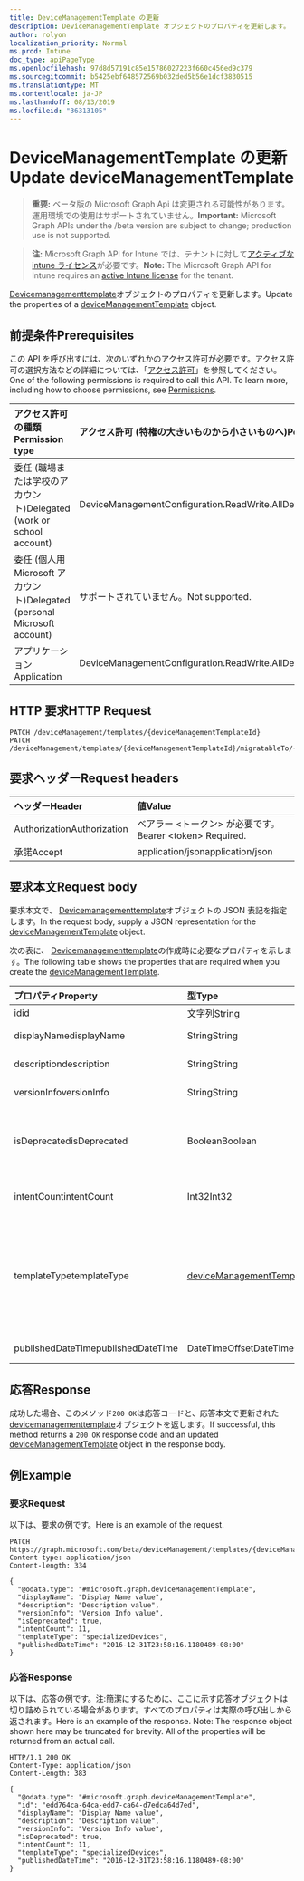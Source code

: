 ```yaml
---
title: DeviceManagementTemplate の更新
description: DeviceManagementTemplate オブジェクトのプロパティを更新します。
author: rolyon
localization_priority: Normal
ms.prod: Intune
doc_type: apiPageType
ms.openlocfilehash: 97d8d57191c85e15786027223f660c456ed9c379
ms.sourcegitcommit: b5425ebf648572569b032ded5b56e1dcf3830515
ms.translationtype: MT
ms.contentlocale: ja-JP
ms.lasthandoff: 08/13/2019
ms.locfileid: "36313105"
---
```

# <a name="update-devicemanagementtemplate"></a><span data-ttu-id="a26cd-103">DeviceManagementTemplate の更新</span><span class="sxs-lookup"><span data-stu-id="a26cd-103">Update deviceManagementTemplate</span></span>

> <span data-ttu-id="a26cd-104">**重要:** ベータ版の Microsoft Graph Api は変更される可能性があります。運用環境での使用はサポートされていません。</span><span class="sxs-lookup"><span data-stu-id="a26cd-104">**Important:** Microsoft Graph APIs under the /beta version are subject to change; production use is not supported.</span></span>

> <span data-ttu-id="a26cd-105">**注:** Microsoft Graph API for Intune では、テナントに対して[アクティブな intune ライセンス](https://go.microsoft.com/fwlink/?linkid=839381)が必要です。</span><span class="sxs-lookup"><span data-stu-id="a26cd-105">**Note:** The Microsoft Graph API for Intune requires an [active Intune license](https://go.microsoft.com/fwlink/?linkid=839381) for the tenant.</span></span>

<span data-ttu-id="a26cd-106">[Devicemanagementtemplate](../resources/intune-deviceintent-devicemanagementtemplate.md)オブジェクトのプロパティを更新します。</span><span class="sxs-lookup"><span data-stu-id="a26cd-106">Update the properties of a [deviceManagementTemplate](../resources/intune-deviceintent-devicemanagementtemplate.md) object.</span></span>

## <a name="prerequisites"></a><span data-ttu-id="a26cd-107">前提条件</span><span class="sxs-lookup"><span data-stu-id="a26cd-107">Prerequisites</span></span>
<span data-ttu-id="a26cd-p101">この API を呼び出すには、次のいずれかのアクセス許可が必要です。アクセス許可の選択方法などの詳細については、「[アクセス許可](/graph/permissions-reference)」を参照してください。</span><span class="sxs-lookup"><span data-stu-id="a26cd-p101">One of the following permissions is required to call this API. To learn more, including how to choose permissions, see [Permissions](/graph/permissions-reference).</span></span>

|<span data-ttu-id="a26cd-110">アクセス許可の種類</span><span class="sxs-lookup"><span data-stu-id="a26cd-110">Permission type</span></span>|<span data-ttu-id="a26cd-111">アクセス許可 (特権の大きいものから小さいものへ)</span><span class="sxs-lookup"><span data-stu-id="a26cd-111">Permissions (from most to least privileged)</span></span>|
|:---|:---|
|<span data-ttu-id="a26cd-112">委任 (職場または学校のアカウント)</span><span class="sxs-lookup"><span data-stu-id="a26cd-112">Delegated (work or school account)</span></span>|<span data-ttu-id="a26cd-113">DeviceManagementConfiguration.ReadWrite.All</span><span class="sxs-lookup"><span data-stu-id="a26cd-113">DeviceManagementConfiguration.ReadWrite.All</span></span>|
|<span data-ttu-id="a26cd-114">委任 (個人用 Microsoft アカウント)</span><span class="sxs-lookup"><span data-stu-id="a26cd-114">Delegated (personal Microsoft account)</span></span>|<span data-ttu-id="a26cd-115">サポートされていません。</span><span class="sxs-lookup"><span data-stu-id="a26cd-115">Not supported.</span></span>|
|<span data-ttu-id="a26cd-116">アプリケーション</span><span class="sxs-lookup"><span data-stu-id="a26cd-116">Application</span></span>|<span data-ttu-id="a26cd-117">DeviceManagementConfiguration.ReadWrite.All</span><span class="sxs-lookup"><span data-stu-id="a26cd-117">DeviceManagementConfiguration.ReadWrite.All</span></span>|

## <a name="http-request"></a><span data-ttu-id="a26cd-118">HTTP 要求</span><span class="sxs-lookup"><span data-stu-id="a26cd-118">HTTP Request</span></span>
<!-- {
  "blockType": "ignored"
}
-->
``` http
PATCH /deviceManagement/templates/{deviceManagementTemplateId}
PATCH /deviceManagement/templates/{deviceManagementTemplateId}/migratableTo/{deviceManagementTemplateId}
```

## <a name="request-headers"></a><span data-ttu-id="a26cd-119">要求ヘッダー</span><span class="sxs-lookup"><span data-stu-id="a26cd-119">Request headers</span></span>
|<span data-ttu-id="a26cd-120">ヘッダー</span><span class="sxs-lookup"><span data-stu-id="a26cd-120">Header</span></span>|<span data-ttu-id="a26cd-121">値</span><span class="sxs-lookup"><span data-stu-id="a26cd-121">Value</span></span>|
|:---|:---|
|<span data-ttu-id="a26cd-122">Authorization</span><span class="sxs-lookup"><span data-stu-id="a26cd-122">Authorization</span></span>|<span data-ttu-id="a26cd-123">ベアラー &lt;トークン&gt; が必要です。</span><span class="sxs-lookup"><span data-stu-id="a26cd-123">Bearer &lt;token&gt; Required.</span></span>|
|<span data-ttu-id="a26cd-124">承諾</span><span class="sxs-lookup"><span data-stu-id="a26cd-124">Accept</span></span>|<span data-ttu-id="a26cd-125">application/json</span><span class="sxs-lookup"><span data-stu-id="a26cd-125">application/json</span></span>|

## <a name="request-body"></a><span data-ttu-id="a26cd-126">要求本文</span><span class="sxs-lookup"><span data-stu-id="a26cd-126">Request body</span></span>
<span data-ttu-id="a26cd-127">要求本文で、 [Devicemanagementtemplate](../resources/intune-deviceintent-devicemanagementtemplate.md)オブジェクトの JSON 表記を指定します。</span><span class="sxs-lookup"><span data-stu-id="a26cd-127">In the request body, supply a JSON representation for the [deviceManagementTemplate](../resources/intune-deviceintent-devicemanagementtemplate.md) object.</span></span>

<span data-ttu-id="a26cd-128">次の表に、 [Devicemanagementtemplate](../resources/intune-deviceintent-devicemanagementtemplate.md)の作成時に必要なプロパティを示します。</span><span class="sxs-lookup"><span data-stu-id="a26cd-128">The following table shows the properties that are required when you create the [deviceManagementTemplate](../resources/intune-deviceintent-devicemanagementtemplate.md).</span></span>

|<span data-ttu-id="a26cd-129">プロパティ</span><span class="sxs-lookup"><span data-stu-id="a26cd-129">Property</span></span>|<span data-ttu-id="a26cd-130">型</span><span class="sxs-lookup"><span data-stu-id="a26cd-130">Type</span></span>|<span data-ttu-id="a26cd-131">説明</span><span class="sxs-lookup"><span data-stu-id="a26cd-131">Description</span></span>|
|:---|:---|:---|
|<span data-ttu-id="a26cd-132">id</span><span class="sxs-lookup"><span data-stu-id="a26cd-132">id</span></span>|<span data-ttu-id="a26cd-133">文字列</span><span class="sxs-lookup"><span data-stu-id="a26cd-133">String</span></span>|<span data-ttu-id="a26cd-134">テンプレート ID</span><span class="sxs-lookup"><span data-stu-id="a26cd-134">The template ID</span></span>|
|<span data-ttu-id="a26cd-135">displayName</span><span class="sxs-lookup"><span data-stu-id="a26cd-135">displayName</span></span>|<span data-ttu-id="a26cd-136">String</span><span class="sxs-lookup"><span data-stu-id="a26cd-136">String</span></span>|<span data-ttu-id="a26cd-137">テンプレートの表示名</span><span class="sxs-lookup"><span data-stu-id="a26cd-137">The template's display name</span></span>|
|<span data-ttu-id="a26cd-138">description</span><span class="sxs-lookup"><span data-stu-id="a26cd-138">description</span></span>|<span data-ttu-id="a26cd-139">String</span><span class="sxs-lookup"><span data-stu-id="a26cd-139">String</span></span>|<span data-ttu-id="a26cd-140">テンプレートの説明</span><span class="sxs-lookup"><span data-stu-id="a26cd-140">The template's description</span></span>|
|<span data-ttu-id="a26cd-141">versionInfo</span><span class="sxs-lookup"><span data-stu-id="a26cd-141">versionInfo</span></span>|<span data-ttu-id="a26cd-142">String</span><span class="sxs-lookup"><span data-stu-id="a26cd-142">String</span></span>|<span data-ttu-id="a26cd-143">テンプレートのバージョン情報</span><span class="sxs-lookup"><span data-stu-id="a26cd-143">The template's version information</span></span>|
|<span data-ttu-id="a26cd-144">isDeprecated</span><span class="sxs-lookup"><span data-stu-id="a26cd-144">isDeprecated</span></span>|<span data-ttu-id="a26cd-145">Boolean</span><span class="sxs-lookup"><span data-stu-id="a26cd-145">Boolean</span></span>|<span data-ttu-id="a26cd-146">テンプレートが非推奨になっているか、使用されていません。</span><span class="sxs-lookup"><span data-stu-id="a26cd-146">The template is deprecated or not.</span></span> <span data-ttu-id="a26cd-147">推奨されていないテンプレートからは、インテントを作成できません。</span><span class="sxs-lookup"><span data-stu-id="a26cd-147">Intents cannot be created from a deprecated template.</span></span>|
|<span data-ttu-id="a26cd-148">intentCount</span><span class="sxs-lookup"><span data-stu-id="a26cd-148">intentCount</span></span>|<span data-ttu-id="a26cd-149">Int32</span><span class="sxs-lookup"><span data-stu-id="a26cd-149">Int32</span></span>|<span data-ttu-id="a26cd-150">このテンプレートから作成されたインテントの数。</span><span class="sxs-lookup"><span data-stu-id="a26cd-150">Number of Intents created from this template.</span></span>|
|<span data-ttu-id="a26cd-151">templateType</span><span class="sxs-lookup"><span data-stu-id="a26cd-151">templateType</span></span>|[<span data-ttu-id="a26cd-152">deviceManagementTemplateType</span><span class="sxs-lookup"><span data-stu-id="a26cd-152">deviceManagementTemplateType</span></span>](../resources/intune-deviceintent-devicemanagementtemplatetype.md)|<span data-ttu-id="a26cd-153">テンプレートの種類を示します。</span><span class="sxs-lookup"><span data-stu-id="a26cd-153">The template's type.</span></span> <span data-ttu-id="a26cd-154">可能な値は、`securityBaseline`、`specializedDevices`、`advancedThreatProtectionSecurityBaseline`、`deviceConfiguration`、`custom` です。</span><span class="sxs-lookup"><span data-stu-id="a26cd-154">Possible values are: `securityBaseline`, `specializedDevices`, `advancedThreatProtectionSecurityBaseline`, `deviceConfiguration`, `custom`.</span></span>|
|<span data-ttu-id="a26cd-155">publishedDateTime</span><span class="sxs-lookup"><span data-stu-id="a26cd-155">publishedDateTime</span></span>|<span data-ttu-id="a26cd-156">DateTimeOffset</span><span class="sxs-lookup"><span data-stu-id="a26cd-156">DateTimeOffset</span></span>|<span data-ttu-id="a26cd-157">テンプレートが発行されたとき</span><span class="sxs-lookup"><span data-stu-id="a26cd-157">When the template was published</span></span>|



## <a name="response"></a><span data-ttu-id="a26cd-158">応答</span><span class="sxs-lookup"><span data-stu-id="a26cd-158">Response</span></span>
<span data-ttu-id="a26cd-159">成功した場合、このメソッド`200 OK`は応答コードと、応答本文で更新された[devicemanagementtemplate](../resources/intune-deviceintent-devicemanagementtemplate.md)オブジェクトを返します。</span><span class="sxs-lookup"><span data-stu-id="a26cd-159">If successful, this method returns a `200 OK` response code and an updated [deviceManagementTemplate](../resources/intune-deviceintent-devicemanagementtemplate.md) object in the response body.</span></span>

## <a name="example"></a><span data-ttu-id="a26cd-160">例</span><span class="sxs-lookup"><span data-stu-id="a26cd-160">Example</span></span>

### <a name="request"></a><span data-ttu-id="a26cd-161">要求</span><span class="sxs-lookup"><span data-stu-id="a26cd-161">Request</span></span>
<span data-ttu-id="a26cd-162">以下は、要求の例です。</span><span class="sxs-lookup"><span data-stu-id="a26cd-162">Here is an example of the request.</span></span>
``` http
PATCH https://graph.microsoft.com/beta/deviceManagement/templates/{deviceManagementTemplateId}
Content-type: application/json
Content-length: 334

{
  "@odata.type": "#microsoft.graph.deviceManagementTemplate",
  "displayName": "Display Name value",
  "description": "Description value",
  "versionInfo": "Version Info value",
  "isDeprecated": true,
  "intentCount": 11,
  "templateType": "specializedDevices",
  "publishedDateTime": "2016-12-31T23:58:16.1180489-08:00"
}
```

### <a name="response"></a><span data-ttu-id="a26cd-163">応答</span><span class="sxs-lookup"><span data-stu-id="a26cd-163">Response</span></span>
<span data-ttu-id="a26cd-p104">以下は、応答の例です。注:簡潔にするために、ここに示す応答オブジェクトは切り詰められている場合があります。すべてのプロパティは実際の呼び出しから返されます。</span><span class="sxs-lookup"><span data-stu-id="a26cd-p104">Here is an example of the response. Note: The response object shown here may be truncated for brevity. All of the properties will be returned from an actual call.</span></span>
``` http
HTTP/1.1 200 OK
Content-Type: application/json
Content-Length: 383

{
  "@odata.type": "#microsoft.graph.deviceManagementTemplate",
  "id": "edd764ca-64ca-edd7-ca64-d7edca64d7ed",
  "displayName": "Display Name value",
  "description": "Description value",
  "versionInfo": "Version Info value",
  "isDeprecated": true,
  "intentCount": 11,
  "templateType": "specializedDevices",
  "publishedDateTime": "2016-12-31T23:58:16.1180489-08:00"
}
```






